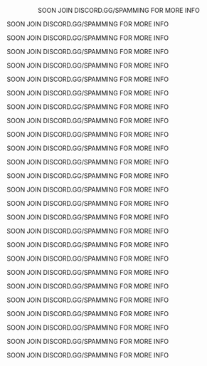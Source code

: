<p align="center">
  SOON JOIN DISCORD.GG/SPAMMING FOR MORE INFO 

  SOON JOIN DISCORD.GG/SPAMMING FOR MORE INFO 

  SOON JOIN DISCORD.GG/SPAMMING FOR MORE INFO 

  SOON JOIN DISCORD.GG/SPAMMING FOR MORE INFO 

  SOON JOIN DISCORD.GG/SPAMMING FOR MORE INFO 

  SOON JOIN DISCORD.GG/SPAMMING FOR MORE INFO 

  SOON JOIN DISCORD.GG/SPAMMING FOR MORE INFO 

  SOON JOIN DISCORD.GG/SPAMMING FOR MORE INFO 

  SOON JOIN DISCORD.GG/SPAMMING FOR MORE INFO 

  SOON JOIN DISCORD.GG/SPAMMING FOR MORE INFO 

  SOON JOIN DISCORD.GG/SPAMMING FOR MORE INFO 

  SOON JOIN DISCORD.GG/SPAMMING FOR MORE INFO 

  SOON JOIN DISCORD.GG/SPAMMING FOR MORE INFO 

  SOON JOIN DISCORD.GG/SPAMMING FOR MORE INFO 

  SOON JOIN DISCORD.GG/SPAMMING FOR MORE INFO 

  SOON JOIN DISCORD.GG/SPAMMING FOR MORE INFO 

  SOON JOIN DISCORD.GG/SPAMMING FOR MORE INFO 

  SOON JOIN DISCORD.GG/SPAMMING FOR MORE INFO 

  SOON JOIN DISCORD.GG/SPAMMING FOR MORE INFO 

  SOON JOIN DISCORD.GG/SPAMMING FOR MORE INFO 

  SOON JOIN DISCORD.GG/SPAMMING FOR MORE INFO 

  SOON JOIN DISCORD.GG/SPAMMING FOR MORE INFO 

  SOON JOIN DISCORD.GG/SPAMMING FOR MORE INFO 

  SOON JOIN DISCORD.GG/SPAMMING FOR MORE INFO 

  SOON JOIN DISCORD.GG/SPAMMING FOR MORE INFO 

  SOON JOIN DISCORD.GG/SPAMMING FOR MORE INFO 
</p>
